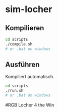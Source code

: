 # sim-locher

## Kompilieren

```sh
cd scripts
./compile.sh 
# or .bat on windows
```

## Ausführen

Kompiliert automatisch.

```sh
cd scripts
./run.sh 
# or .bat on windows
```

#RGB Locher 4 the Win